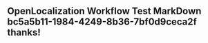 <properties
ms.topic="hero-topic"
ms.test1="hero-topic"
ms.test2="test"/>


## OpenLocalization Workflow Test MarkDown bc5a5b11-1984-4249-8b36-7bf0d9ceca2f thanks!



<!--HONumber=Jul16_HO3-->


